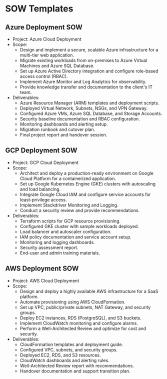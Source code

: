 # SOW Templates

## Azure Deployment SOW

- Project: Azure Cloud Deployment
- Scope:
  - Design and implement a secure, scalable Azure infrastructure for a multi-tier web application.
  - Migrate existing workloads from on-premises to Azure Virtual Machines and Azure SQL Database.
  - Set up Azure Active Directory integration and configure role-based access control (RBAC).
  - Implement Azure Monitor and Log Analytics for observability.
  - Provide knowledge transfer and documentation to the client's IT team.
- Deliverables:
  - Azure Resource Manager (ARM) templates and deployment scripts.
  - Deployed Virtual Network, Subnets, NSGs, and VPN Gateway.
  - Configured Azure VMs, Azure SQL Database, and Storage Accounts.
  - Security baseline documentation and RBAC configuration.
  - Monitoring dashboards and alerting setup.
  - Migration runbook and cutover plan.
  - Final project report and handover session.

## GCP Deployment SOW

- Project: GCP Cloud Deployment
- Scope:
  - Architect and deploy a production-ready environment on Google Cloud Platform for a containerized application.
  - Set up Google Kubernetes Engine (GKE) clusters with autoscaling and load balancing.
  - Integrate Google Cloud IAM and configure service accounts for least-privilege access.
  - Implement Stackdriver Monitoring and Logging.
  - Conduct a security review and provide recommendations.
- Deliverables:
  - Terraform scripts for GCP resource provisioning.
  - Configured GKE cluster with sample workloads deployed.
  - Load balancer and autoscaler configuration.
  - IAM policy documentation and service account setup.
  - Monitoring and logging dashboards.
  - Security assessment report.
  - End-user and admin training materials.

## AWS Deployment SOW

- Project: AWS Cloud Deployment
- Scope:
  - Design and deploy a highly available AWS infrastructure for a SaaS platform.
  - Automate provisioning using AWS CloudFormation.
  - Set up VPC, public/private subnets, NAT Gateway, and security groups.
  - Deploy EC2 instances, RDS (PostgreSQL), and S3 buckets.
  - Implement CloudWatch monitoring and configure alarms.
  - Perform a Well-Architected Review and optimize for cost and security.
- Deliverables:
  - CloudFormation templates and deployment guide.
  - Configured VPC, subnets, and security groups.
  - Deployed EC2, RDS, and S3 resources.
  - CloudWatch dashboards and alerting rules.
  - Well-Architected Review report with recommendations.
  - Handover documentation and support transition plan.
